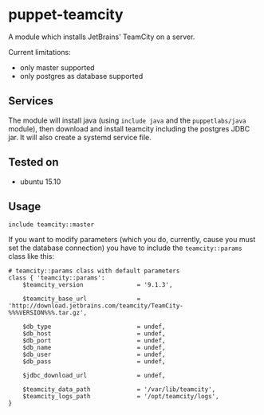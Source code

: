 # puppet-teamcity

A module which installs JetBrains' TeamCity on a server.

Current limitations:

- only master supported
- only postgres as database supported


## Services

The module will install java (using `include java` and the `puppetlabs/java` module), then download and install teamcity including the postgres JDBC jar. It will also create a systemd service file.


## Tested on

- ubuntu 15.10


## Usage

    include teamcity::master

If you want to modify parameters (which you do, currently, cause you must set the database connection) you have to include the `teamcity::params` class like this:

    # teamcity::params class with default parameters
    class { 'teamcity::params':
        $teamcity_version               = '9.1.3',

        $teamcity_base_url              = 'http://download.jetbrains.com/teamcity/TeamCity-%%%VERSION%%%.tar.gz',

        $db_type                        = undef,
        $db_host                        = undef,
        $db_port                        = undef,
        $db_name                        = undef,
        $db_user                        = undef,
        $db_pass                        = undef,

        $jdbc_download_url              = undef,

        $teamcity_data_path             = '/var/lib/teamcity',
        $teamcity_logs_path             = '/opt/teamcity/logs',
    }
